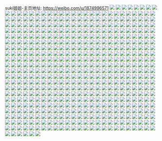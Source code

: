 suki姐姐-主页地址: https://weibo.com/u/1874996571 
![](https://wx4.sinaimg.cn/mw2000/6fc22d5bgy1h8uosyytdej212e0u0tfk.jpg) 
![](https://wx4.sinaimg.cn/mw2000/6fc22d5bgy1h6nqzw8qbsj20u0140tgt.jpg) 
![](https://wx4.sinaimg.cn/mw2000/6fc22d5bgy1h6nqzwu1o3j21400u046p.jpg) 
![](https://wx4.sinaimg.cn/mw2000/6fc22d5bgy1h6nr02ahcrj20u0140dk3.jpg) 
![](https://wx4.sinaimg.cn/mw2000/6fc22d5bgy1h6nqzxd6cnj21400u0gp3.jpg) 
![](https://wx4.sinaimg.cn/mw2000/6fc22d5bgy1h6nr01rhibj20u0140djq.jpg) 
![](https://wx4.sinaimg.cn/mw2000/6fc22d5bgy1h6nqzzyia8j21400u0doy.jpg) 
![](https://wx4.sinaimg.cn/mw2000/6fc22d5bgy1h6nr03gvxfj20u01404af.jpg) 
![](https://wx4.sinaimg.cn/mw2000/6fc22d5bgy1h6nr017dtuj20u0140tb4.jpg) 
![](https://wx4.sinaimg.cn/mw2000/6fc22d5bgy1h6nr02vccwj20u00u0gvf.jpg) 
![](https://wx4.sinaimg.cn/mw2000/6fc22d5bgy1h5tkno3qhyj20u013zn9l.jpg) 
![](https://wx4.sinaimg.cn/mw2000/6fc22d5bgy1h5nzbfpp00j20u0140qb3.jpg) 
![](https://wx4.sinaimg.cn/mw2000/6fc22d5bgy1h5nzbghhalj20u0140tfb.jpg) 
![](https://wx4.sinaimg.cn/mw2000/6fc22d5bgy1h5nzbds533j20u0140n4p.jpg) 
![](https://wx4.sinaimg.cn/mw2000/6fc22d5bgy1h5nzbh8nelj20u0140ahn.jpg) 
![](https://wx4.sinaimg.cn/mw2000/6fc22d5bgy1h55f4j0re1j20u0140gv7.jpg) 
![](https://wx4.sinaimg.cn/mw2000/6fc22d5bgy1h55f5hvnhdj20u0140k1k.jpg) 
![](https://wx4.sinaimg.cn/mw2000/6fc22d5bgy1h55f4ox8e6j20u014046m.jpg) 
![](https://wx4.sinaimg.cn/mw2000/6fc22d5bgy1h55f5afj43j20u0140tgq.jpg) 
![](https://wx4.sinaimg.cn/mw2000/6fc22d5bgy1h55f50f48ij20u0140qgj.jpg) 
![](https://wx4.sinaimg.cn/mw2000/6fc22d5bgy1h55f54qrncj20u0140akk.jpg) 
![](https://wx4.sinaimg.cn/mw2000/6fc22d5bgy1h55f4thotej20u0140akl.jpg) 
![](https://wx4.sinaimg.cn/mw2000/6fc22d5bgy1h55f63e1kqj20u0140akf.jpg) 
![](https://wx4.sinaimg.cn/mw2000/6fc22d5bgy1h55f4eqqzuj20u0140wnn.jpg) 
![](https://wx4.sinaimg.cn/mw2000/6fc22d5bgy1h4v3x011p0j20u014012j.jpg) 
![](https://wx4.sinaimg.cn/mw2000/6fc22d5bgy1h4v3x0x6f2j20u00u0n4x.jpg) 
![](https://wx4.sinaimg.cn/mw2000/6fc22d5bgy1h4v3xsctl0j20ul0u0go7.jpg) 
![](https://wx4.sinaimg.cn/mw2000/6fc22d5bgy1h4v3x21b2mj21400u011l.jpg) 
![](https://wx4.sinaimg.cn/mw2000/6fc22d5bgy1h4knmziz0kj20u01gindy.jpg) 
![](https://wx4.sinaimg.cn/mw2000/6fc22d5bgy1h4gutenkxej20u0140aks.jpg) 
![](https://wx4.sinaimg.cn/mw2000/6fc22d5bgy1h4gutc6afzj20u0140n41.jpg) 
![](https://wx4.sinaimg.cn/mw2000/6fc22d5bgy1h4gutfmaknj20u01407ay.jpg) 
![](https://wx4.sinaimg.cn/mw2000/6fc22d5bgy1h4gutdh9x8j20mu0w2ah9.jpg) 
![](https://wx4.sinaimg.cn/mw2000/6fc22d5bgy1h2v901hsdcj21400u0n70.jpg) 
![](https://wx4.sinaimg.cn/mw2000/6fc22d5bgy1h2v905kt1kj20u014ok2z.jpg) 
![](https://wx4.sinaimg.cn/mw2000/6fc22d5bgy1h2v9073bfwj20u0140qca.jpg) 
![](https://wx4.sinaimg.cn/mw2000/6fc22d5bgy1h2v909jl4aj21400u047w.jpg) 
![](https://wx4.sinaimg.cn/mw2000/6fc22d5bgy1h2v90ienfgj20u018a7fn.jpg) 
![](https://wx4.sinaimg.cn/mw2000/6fc22d5bgy1h2v908jg4zj20u01407fs.jpg) 
![](https://wx4.sinaimg.cn/mw2000/6fc22d5bgy1h2v903ma1bj20u014twoa.jpg) 
![](https://wx4.sinaimg.cn/mw2000/6fc22d5bgy1h2v90alnolj20u0140qcm.jpg) 
![](https://wx4.sinaimg.cn/mw2000/6fc22d5bgy1h2v90bvuu9j21400u0144.jpg) 
![](https://wx4.sinaimg.cn/mw2000/6fc22d5bgy1h24vxjzjcmj20u0140ag9.jpg) 
![](https://wx4.sinaimg.cn/mw2000/6fc22d5bgy1h24vk94yr6j20u0140atc.jpg) 
![](https://wx4.sinaimg.cn/mw2000/6fc22d5bgy1h24w5agsn0j21400u07dj.jpg) 
![](https://wx4.sinaimg.cn/mw2000/6fc22d5bgy1h24vk5hoiuj20u0140dpa.jpg) 
![](https://wx4.sinaimg.cn/mw2000/6fc22d5bgy1h24w4gn6y0j20u0140dm8.jpg) 
![](https://wx4.sinaimg.cn/mw2000/6fc22d5bgy1h24w9cst96j21400u0akt.jpg) 
![](https://wx4.sinaimg.cn/mw2000/6fc22d5bgy1h24w3tb4dij20u013awp0.jpg) 
![](https://wx4.sinaimg.cn/mw2000/6fc22d5bgy1h24w5b8mkqj20u0140jwv.jpg) 
![](https://wx4.sinaimg.cn/mw2000/6fc22d5bgy1h1i8wqysboj21400u0dow.jpg) 
![](https://wx4.sinaimg.cn/mw2000/6fc22d5bgy1h0cx4tvmh9j20u0140gte.jpg) 
![](https://wx4.sinaimg.cn/mw2000/6fc22d5bgy1h0cx4y9vqdj20u00u00z7.jpg) 
![](https://wx4.sinaimg.cn/mw2000/6fc22d5bgy1h0cx4zozqdj20u00u00z0.jpg) 
![](https://wx4.sinaimg.cn/mw2000/6fc22d5bgy1h0cx5efkx0j20u0122jya.jpg) 
![](https://wx4.sinaimg.cn/mw2000/6fc22d5bgy1gz25e6mij0j20u013z0zt.jpg) 
![](https://wx4.sinaimg.cn/mw2000/6fc22d5bgy1gz25ebly0rj20u010c45t.jpg) 
![](https://wx4.sinaimg.cn/mw2000/6fc22d5bgy1gyh4hw7o7lj20u00u0dna.jpg) 
![](https://wx4.sinaimg.cn/mw2000/6fc22d5bgy1gyh4i0hwguj20u0140n7i.jpg) 
![](https://wx4.sinaimg.cn/mw2000/6fc22d5bgy1gyh4j5w93ej20u0140n9k.jpg) 
![](https://wx4.sinaimg.cn/mw2000/6fc22d5bgy1gyh4igevfyj20u00u0ajd.jpg) 
![](https://wx4.sinaimg.cn/mw2000/6fc22d5bgy1gybc0nu0dmj20u02d21ay.jpg) 
![](https://wx4.sinaimg.cn/mw2000/6fc22d5bgy1gy8zl6vq26j20u0140qc5.jpg) 
![](https://wx4.sinaimg.cn/mw2000/6fc22d5bgy1gx91za8pl9j20u0140qfd.jpg) 
![](https://wx4.sinaimg.cn/mw2000/6fc22d5bgy1gx3ld28fa3j20u013eti5.jpg) 
![](https://wx4.sinaimg.cn/mw2000/6fc22d5bly1gx21o4mw1ij20u013eqje.jpg) 
![](https://wx4.sinaimg.cn/mw2000/6fc22d5bly1gx21ocx1f4j20u013ztho.jpg) 
![](https://wx4.sinaimg.cn/mw2000/6fc22d5bly1gx21nyg5knj20u010ggu2.jpg) 
![](https://wx4.sinaimg.cn/mw2000/6fc22d5bly1gx21nvx4vej20u0183ncs.jpg) 
![](https://wx4.sinaimg.cn/mw2000/6fc22d5bly1gx21o7q7ixj20u0140tgy.jpg) 
![](https://wx4.sinaimg.cn/mw2000/6fc22d5bly1gx21o0a8igj20u01407c4.jpg) 
![](https://wx4.sinaimg.cn/mw2000/6fc22d5bgy1gwzqpgtd01j20u011ugwd.jpg) 
![](https://wx4.sinaimg.cn/mw2000/6fc22d5bgy1gwzqphkcnuj20u0140k1m.jpg) 
![](https://wx4.sinaimg.cn/mw2000/6fc22d5bgy1gwzqpiei02j20u0140wpf.jpg) 
![](https://wx4.sinaimg.cn/mw2000/6fc22d5bgy1gwzqpjpfzvj20u00u0466.jpg) 
![](https://wx4.sinaimg.cn/mw2000/6fc22d5bgy1gwobhbix9wj2340340he3.jpg) 
![](https://wx4.sinaimg.cn/mw2000/6fc22d5bgy1gwobikl628j2340340e88.jpg) 
![](https://wx4.sinaimg.cn/mw2000/6fc22d5bgy1gwobh1vezyj23403404qw.jpg) 
![](https://wx4.sinaimg.cn/mw2000/6fc22d5bgy1gwobgssguhj2340340kjt.jpg) 
![](https://wx4.sinaimg.cn/mw2000/6fc22d5bgy1gwlu8ml4c0j218w0u0wkt.jpg) 
![](https://wx4.sinaimg.cn/mw2000/6fc22d5bgy1gwlud88s79j218w0ty0yw.jpg) 
![](https://wx4.sinaimg.cn/mw2000/6fc22d5bgy1gwlu9ahm3ij21400u0wnh.jpg) 
![](https://wx4.sinaimg.cn/mw2000/6fc22d5bgy1gwlu8ob7y2j21780u0qaf.jpg) 
![](https://wx4.sinaimg.cn/mw2000/6fc22d5bgy1gwlu98sfe6j218w0u0qak.jpg) 
![](https://wx4.sinaimg.cn/mw2000/6fc22d5bgy1gwlu97jxrpj20u018wn4a.jpg) 
![](https://wx4.sinaimg.cn/mw2000/6fc22d5bgy1gwlu99obmfj21400u0k02.jpg) 
![](https://wx4.sinaimg.cn/mw2000/6fc22d5bgy1gwlu9b5tmxj218w0u0tdv.jpg) 
![](https://wx4.sinaimg.cn/mw2000/6fc22d5bgy1gwlu8nnoamj218w0u07c0.jpg) 
![](https://wx4.sinaimg.cn/mw2000/6fc22d5bgy1gw4gvmycdpj20u00u0gum.jpg) 
![](https://wx4.sinaimg.cn/mw2000/6fc22d5bgy1gvszhzabptj20u0140aku.jpg) 
![](https://wx4.sinaimg.cn/mw2000/6fc22d5bgy1gvszi41t84j20u00u1zsk.jpg) 
![](https://wx4.sinaimg.cn/mw2000/6fc22d5bgy1gvszi0zz8zj20u0140ws4.jpg) 
![](https://wx4.sinaimg.cn/mw2000/6fc22d5bgy1gvszi2iddbj21400u0qd4.jpg) 
![](https://wx4.sinaimg.cn/mw2000/6fc22d5bgy1gvszi3aggxj20u00u0ahc.jpg) 
![](https://wx4.sinaimg.cn/mw2000/6fc22d5bgy1gvszi4s4gxj21400u047j.jpg) 
![](https://wx4.sinaimg.cn/mw2000/6fc22d5bgy1gvsziirbf9j21400u015s.jpg) 
![](https://wx4.sinaimg.cn/mw2000/6fc22d5bgy1gvszhyg8b0j20u00u0te8.jpg) 
![](https://wx4.sinaimg.cn/mw2000/6fc22d5bgy1gvszi01xadj20u00u0wmd.jpg) 
![](https://wx4.sinaimg.cn/mw2000/0022Tigbgy1gvqpxgirqnj60sg1wbqnn02.jpg) 
![](https://wx4.sinaimg.cn/mw2000/0022Tigbgy1gviypehf9mj60u0120jz802.jpg) 
![](https://wx4.sinaimg.cn/mw2000/0022Tigbgy1gviypilomhj610d0s8k4g02.jpg) 
![](https://wx4.sinaimg.cn/mw2000/0022Tigbgy1gviypftfxkj60u0140h1002.jpg) 
![](https://wx4.sinaimg.cn/mw2000/0022Tigbgy1gviypsadcoj60u00wzwne02.jpg) 
![](https://wx4.sinaimg.cn/mw2000/0022Tigbgy1gvd0wpjyrxj62c0340b2902.jpg) 
![](https://wx4.sinaimg.cn/mw2000/0022Tigbgy1gv3lygly0xj60u014046q02.jpg) 
![](https://wx4.sinaimg.cn/mw2000/0022Tigbgy1gv3lyesc0oj60zg0u07bb02.jpg) 
![](https://wx4.sinaimg.cn/mw2000/0022Tigbgy1gv3lyftomtj61400u0dnh02.jpg) 
![](https://wx4.sinaimg.cn/mw2000/0022Tigbgy1gv3lyhismnj60u014010l02.jpg) 
![](https://wx4.sinaimg.cn/mw2000/0022Tigbgy1gv13kq5ud9j61400u0wo402.jpg) 
![](https://wx4.sinaimg.cn/mw2000/0022Tigbgy1gugllhtypej628s1nznpd02.jpg) 
![](https://wx4.sinaimg.cn/mw2000/6fc22d5bgy1gttfbxq0w3j22801o0npe.jpg) 
![](https://wx4.sinaimg.cn/mw2000/6fc22d5bgy1gttfc26q60j22or340qva.jpg) 
![](https://wx4.sinaimg.cn/mw2000/6fc22d5bgy1gttfc46ssvj22801o0kjm.jpg) 
![](https://wx4.sinaimg.cn/mw2000/6fc22d5bgy1gtq1z7naxdj21o027znpf.jpg) 
![](https://wx4.sinaimg.cn/mw2000/6fc22d5bgy1gtq1z588pvj21o029ghdv.jpg) 
![](https://wx4.sinaimg.cn/mw2000/6fc22d5bgy1gtq1za52y8j22ld2c0e83.jpg) 
![](https://wx4.sinaimg.cn/mw2000/6fc22d5bgy1gtq1zcizfmj21o027zu0z.jpg) 
![](https://wx4.sinaimg.cn/mw2000/6fc22d5bgy1gtoyd1jzs3j20u01gialf.jpg) 
![](https://wx4.sinaimg.cn/mw2000/6fc22d5bgy1gtmosexjhuj20u01viws2.jpg) 
![](https://wx4.sinaimg.cn/mw2000/6fc22d5bgy1gtgqz7fnh8j20u0190n6e.jpg) 
![](https://wx4.sinaimg.cn/mw2000/6fc22d5bgy1gtbs7oasqlj22801o07wj.jpg) 
![](https://wx4.sinaimg.cn/mw2000/6fc22d5bgy1gtbs7y608sj22801o0u0y.jpg) 
![](https://wx4.sinaimg.cn/mw2000/6fc22d5bgy1gtbs8lb812j22801nh7wi.jpg) 
![](https://wx4.sinaimg.cn/mw2000/6fc22d5bgy1gtbs86nljnj22801o0hdu.jpg) 
![](https://wx4.sinaimg.cn/mw2000/6fc22d5bgy1gtbs7u1gyzj2280280u10.jpg) 
![](https://wx4.sinaimg.cn/mw2000/6fc22d5bgy1gtbs8e5bjuj22801o0qv6.jpg) 
![](https://wx4.sinaimg.cn/mw2000/6fc22d5bgy1gtbseri5g3j22802yp4qs.jpg) 
![](https://wx4.sinaimg.cn/mw2000/6fc22d5bgy1gtbs8an85rj22801o0x6r.jpg) 
![](https://wx4.sinaimg.cn/mw2000/6fc22d5bgy1gtbs8hk3byj21o0280hdu.jpg) 
![](https://wx4.sinaimg.cn/mw2000/6fc22d5bgy1gt8iwft6zjj217m0u012z.jpg) 
![](https://wx4.sinaimg.cn/mw2000/6fc22d5bgy1gt8itq52ubj21400u0n3k.jpg) 
![](https://wx4.sinaimg.cn/mw2000/6fc22d5bgy1gt8itt6caqj21400u0afl.jpg) 
![](https://wx4.sinaimg.cn/mw2000/6fc22d5bgy1gt8itnzpwhj21400u0ahu.jpg) 
![](https://wx4.sinaimg.cn/mw2000/6fc22d5bgy1gt8ixwmgesj21400u0wmg.jpg) 
![](https://wx4.sinaimg.cn/mw2000/6fc22d5bgy1gt8jhkoc4yj21400u0ag6.jpg) 
![](https://wx4.sinaimg.cn/mw2000/6fc22d5bgy1gt8itv2a6kj20zz0u0te9.jpg) 
![](https://wx4.sinaimg.cn/mw2000/6fc22d5bgy1gt8j5x34z3j21400u0dk8.jpg) 
![](https://wx4.sinaimg.cn/mw2000/0022Tigbgy1gt8iwivb8zj612h0s048d02.jpg) 
![](https://wx4.sinaimg.cn/mw2000/6fc22d5bgy1gsqzwlrw1ij22801o01ky.jpg) 
![](https://wx4.sinaimg.cn/mw2000/6fc22d5bgy1gsqzu8rh5mj23402c0e84.jpg) 
![](https://wx4.sinaimg.cn/mw2000/6fc22d5bgy1gsqzxy3tgkj22bz2c01ky.jpg) 
![](https://wx4.sinaimg.cn/mw2000/6fc22d5bgy1gsqzm7f550j22c03401l1.jpg) 
![](https://wx4.sinaimg.cn/mw2000/6fc22d5bgy1gsqzn75773j22801o0u0y.jpg) 
![](https://wx4.sinaimg.cn/mw2000/6fc22d5bgy1gsqzm9ucudj21o0280b2a.jpg) 
![](https://wx4.sinaimg.cn/mw2000/6fc22d5bgy1gsqzzt6jfpj22c0340u0y.jpg) 
![](https://wx4.sinaimg.cn/mw2000/6fc22d5bgy1gsqzyvspllj22c0340kjm.jpg) 
![](https://wx4.sinaimg.cn/mw2000/0022Tigbgy1gsqzxu84m4j61o0280u0y02.jpg) 
![](https://wx4.sinaimg.cn/mw2000/6fc22d5bly1gsnyesrv7fj20ye0u0jxh.jpg) 
![](https://wx4.sinaimg.cn/mw2000/6fc22d5bly1gsnyeqi4e5j210v0u00ze.jpg) 
![](https://wx4.sinaimg.cn/mw2000/6fc22d5bgy1gsluzjn5ulj20u00u0grq.jpg) 
![](https://wx4.sinaimg.cn/mw2000/6fc22d5bgy1gslv1eodfcj21400u0dlb.jpg) 
![](https://wx4.sinaimg.cn/mw2000/6fc22d5bgy1gsluzmjo95j20u00u046p.jpg) 
![](https://wx4.sinaimg.cn/mw2000/6fc22d5bgy1gslv3fjiy0j20u013tahm.jpg) 
![](https://wx4.sinaimg.cn/mw2000/6fc22d5bgy1gslv1fhmitj20u00u0n40.jpg) 
![](https://wx4.sinaimg.cn/mw2000/6fc22d5bgy1gsluzktl2lj20u0140qat.jpg) 
![](https://wx4.sinaimg.cn/mw2000/6fc22d5bgy1gs7oxgd0qij21400u0q9j.jpg) 
![](https://wx4.sinaimg.cn/mw2000/6fc22d5bgy1gs4wck4mrpj20u0140dug.jpg) 
![](https://wx4.sinaimg.cn/mw2000/6fc22d5bgy1gs4wcl1wkcj21400u07eg.jpg) 
![](https://wx4.sinaimg.cn/mw2000/6fc22d5bgy1gs4wcgqm2mj21400u0k0p.jpg) 
![](https://wx4.sinaimg.cn/mw2000/6fc22d5bgy1gs4wchhm4vj20u0140gwn.jpg) 
![](https://wx4.sinaimg.cn/mw2000/6fc22d5bgy1gs4wcjdgs1j20u0140qfc.jpg) 
![](https://wx4.sinaimg.cn/mw2000/6fc22d5bgy1gs4wcn0650j20u012aqci.jpg) 
![](https://wx4.sinaimg.cn/mw2000/6fc22d5bgy1gs4wcnyxwmj20u0140drp.jpg) 
![](https://wx4.sinaimg.cn/mw2000/6fc22d5bgy1gs4wcm0cywj213z0u0n7e.jpg) 
![](https://wx4.sinaimg.cn/mw2000/6fc22d5bgy1gs4wcykc8hj20u012l7fo.jpg) 
![](https://wx4.sinaimg.cn/mw2000/6fc22d5bgy1grw7exf4a6j20n016ak2z.jpg) 
![](https://wx4.sinaimg.cn/mw2000/6fc22d5bgy1grnzphfjxrj21381c8dve.jpg) 
![](https://wx4.sinaimg.cn/mw2000/0022Tigbgy1grnzpggxedj62c0340b2l02.jpg) 
![](https://wx4.sinaimg.cn/mw2000/6fc22d5bgy1grnzpia85bj21o0280u0x.jpg) 
![](https://wx4.sinaimg.cn/mw2000/6fc22d5bgy1grk5nm7a6hj22801o0hdu.jpg) 
![](https://wx4.sinaimg.cn/mw2000/6fc22d5bgy1grhzw6zqznj21o0280kjq.jpg) 
![](https://wx4.sinaimg.cn/mw2000/6fc22d5bgy1grhzw8tbybj22801o0nph.jpg) 
![](https://wx4.sinaimg.cn/mw2000/6fc22d5bgy1grhzwb5amrj22801o0qvb.jpg) 
![](https://wx4.sinaimg.cn/mw2000/6fc22d5bgy1grhzwcuzqrj20ug1cju0x.jpg) 
![](https://wx4.sinaimg.cn/mw2000/6fc22d5bgy1grcjuh37qzj22c0340qv6.jpg) 
![](https://wx4.sinaimg.cn/mw2000/6fc22d5bgy1gr6lm5hxl3j21400u0k34.jpg) 
![](https://wx4.sinaimg.cn/mw2000/6fc22d5bgy1gqylbtv983j20u0140gzb.jpg) 
![](https://wx4.sinaimg.cn/mw2000/6fc22d5bgy1gqylbztgvcj20u0140alm.jpg) 
![](https://wx4.sinaimg.cn/mw2000/6fc22d5bgy1gqylc3g4n7j20u0140tmt.jpg) 
![](https://wx4.sinaimg.cn/mw2000/6fc22d5bgy1gqylbwa9dij20u01404do.jpg) 
![](https://wx4.sinaimg.cn/mw2000/6fc22d5bly1gqtzv4cxfrj20n00u10wq.jpg) 
![](https://wx4.sinaimg.cn/mw2000/6fc22d5bly1gqtzv50albj20u0140qc5.jpg) 
![](https://wx4.sinaimg.cn/mw2000/6fc22d5bly1gqtzv6bynmj21400u0wre.jpg) 
![](https://wx4.sinaimg.cn/mw2000/6fc22d5bly1gqtzv3s2hcj20u0140qc4.jpg) 
![](https://wx4.sinaimg.cn/mw2000/6fc22d5bly1gqsoywq30tj20n01fravp.jpg) 
![](https://wx4.sinaimg.cn/mw2000/6fc22d5bgy1gqrn11qy8bj21400u04co.jpg) 
![](https://wx4.sinaimg.cn/mw2000/6fc22d5bgy1gqrn0rm31xj20u0140wr2.jpg) 
![](https://wx4.sinaimg.cn/mw2000/6fc22d5bgy1gqrn0unk9cj20u0140drm.jpg) 
![](https://wx4.sinaimg.cn/mw2000/6fc22d5bgy1gqrn18ecbfj21400u0dv1.jpg) 
![](https://wx4.sinaimg.cn/mw2000/6fc22d5bgy1gqqffr10llj20n011rnac.jpg) 
![](https://wx4.sinaimg.cn/mw2000/6fc22d5bgy1gqp9utdf0dj2340340e8f.jpg) 
![](https://wx4.sinaimg.cn/mw2000/6fc22d5bgy1gqp9uqbjegj22801o04qu.jpg) 
![](https://wx4.sinaimg.cn/mw2000/6fc22d5bgy1gqp9uyhvv8j21o0280x6t.jpg) 
![](https://wx4.sinaimg.cn/mw2000/6fc22d5bgy1gqp9uwp84ij22801o0b2e.jpg) 
![](https://wx4.sinaimg.cn/mw2000/6fc22d5bgy1gqn1k6ur31j21400u07bf.jpg) 
![](https://wx4.sinaimg.cn/mw2000/6fc22d5bgy1gqg29v9weqj20n00yith7.jpg) 
![](https://wx4.sinaimg.cn/mw2000/6fc22d5bgy1gq7ohpc5swj21400u0asz.jpg) 
![](https://wx4.sinaimg.cn/mw2000/6fc22d5bgy1gq7ohn73huj20u00uswpn.jpg) 
![](https://wx4.sinaimg.cn/mw2000/6fc22d5bgy1gq7ohscrp9j21400u0anh.jpg) 
![](https://wx4.sinaimg.cn/mw2000/6fc22d5bgy1gq7oif2432j21400u04fh.jpg) 
![](https://wx4.sinaimg.cn/mw2000/6fc22d5bgy1gq7ohv6uukj21400u0aqx.jpg) 
![](https://wx4.sinaimg.cn/mw2000/6fc22d5bgy1gq7ohy8bgdj21400u04by.jpg) 
![](https://wx4.sinaimg.cn/mw2000/6fc22d5bgy1gq7ohwjwdsj20u014ewrk.jpg) 
![](https://wx4.sinaimg.cn/mw2000/6fc22d5bgy1gq7oi1x50aj21400u04c7.jpg) 
![](https://wx4.sinaimg.cn/mw2000/6fc22d5bgy1gq7ohqxvv9j21400u0nby.jpg) 
![](https://wx4.sinaimg.cn/mw2000/6fc22d5bgy1gq5nt1erkjj21320u049i.jpg) 
![](https://wx4.sinaimg.cn/mw2000/6fc22d5bgy1gq5nsy9kprj20u0140wq6.jpg) 
![](https://wx4.sinaimg.cn/mw2000/6fc22d5bgy1gq5nt3jsqzj20u0140wqh.jpg) 
![](https://wx4.sinaimg.cn/mw2000/6fc22d5bgy1gq5nsvoxl8j20u0140k89.jpg) 
![](https://wx4.sinaimg.cn/mw2000/6fc22d5bgy1gq5nsxop5xj20u0140k0u.jpg) 
![](https://wx4.sinaimg.cn/mw2000/6fc22d5bgy1gq5nt24z58j20u011815b.jpg) 
![](https://wx4.sinaimg.cn/mw2000/6fc22d5bgy1gq5nt4p8zfj21400u0k79.jpg) 
![](https://wx4.sinaimg.cn/mw2000/6fc22d5bgy1gq5nt02m6wj21400u0gzf.jpg) 
![](https://wx4.sinaimg.cn/mw2000/6fc22d5bgy1gq5nsx6dyxj21400u0qgi.jpg) 
![](https://wx4.sinaimg.cn/mw2000/6fc22d5bgy1gq4fliu919j21400u0amx.jpg) 
![](https://wx4.sinaimg.cn/mw2000/6fc22d5bgy1gq4flhmdgcj21080u0naz.jpg) 
![](https://wx4.sinaimg.cn/mw2000/6fc22d5bgy1gq4flxolraj21400u07hw.jpg) 
![](https://wx4.sinaimg.cn/mw2000/6fc22d5bgy1gq4flk0mjlj21400u0akg.jpg) 
![](https://wx4.sinaimg.cn/mw2000/6fc22d5bgy1gq3hv70cidj20w30u0k1t.jpg) 
![](https://wx4.sinaimg.cn/mw2000/6fc22d5bgy1gq3hv8xbgwj20u0140gve.jpg) 
![](https://wx4.sinaimg.cn/mw2000/6fc22d5bgy1gq3hv8bbf2j21400u0qb3.jpg) 
![](https://wx4.sinaimg.cn/mw2000/6fc22d5bgy1gq3hv7rksuj21400u0152.jpg) 
![](https://wx4.sinaimg.cn/mw2000/6fc22d5bgy1gpvabmnjyyj21400u0na3.jpg) 
![](https://wx4.sinaimg.cn/mw2000/6fc22d5bgy1gpvabke2oqj20u01497in.jpg) 
![](https://wx4.sinaimg.cn/mw2000/6fc22d5bgy1gpvabpnwnoj21400u0wqk.jpg) 
![](https://wx4.sinaimg.cn/mw2000/6fc22d5bgy1gpvabvi4z0j20u0140qbx.jpg) 
![](https://wx4.sinaimg.cn/mw2000/6fc22d5bgy1gpf4i76e7sj20u014019r.jpg) 
![](https://wx4.sinaimg.cn/mw2000/6fc22d5bgy1gpf4ial5vmj20u0140k7z.jpg) 
![](https://wx4.sinaimg.cn/mw2000/6fc22d5bgy1gpf4iqxcwtj21400sgqig.jpg) 
![](https://wx4.sinaimg.cn/mw2000/6fc22d5bgy1gpf4iglwg6j21410u04e4.jpg) 
![](https://wx4.sinaimg.cn/mw2000/6fc22d5bgy1gpf4ibwvymj20u0140h1l.jpg) 
![](https://wx4.sinaimg.cn/mw2000/6fc22d5bgy1gpf4i5ikr2j20u10u0alr.jpg) 
![](https://wx4.sinaimg.cn/mw2000/6fc22d5bgy1gpf4ji53d9j20u0140gx9.jpg) 
![](https://wx4.sinaimg.cn/mw2000/6fc22d5bgy1gpf4idbp8zj21400u04c2.jpg) 
![](https://wx4.sinaimg.cn/mw2000/6fc22d5bgy1gpf4if8a9jj20u0145wx6.jpg) 
![](https://wx4.sinaimg.cn/mw2000/6fc22d5bgy1gpdpw559yqj20u00y5qdk.jpg) 
![](https://wx4.sinaimg.cn/mw2000/6fc22d5bgy1gpdpwhvqeqj20u0140wxh.jpg) 
![](https://wx4.sinaimg.cn/mw2000/6fc22d5bgy1gpdpw4gj3ij20u0140nbr.jpg) 
![](https://wx4.sinaimg.cn/mw2000/6fc22d5bgy1gpdpw62zggj20u0140h4c.jpg) 
![](https://wx4.sinaimg.cn/mw2000/6fc22d5bgy1gpdpw75eoqj20u0141qjl.jpg) 
![](https://wx4.sinaimg.cn/mw2000/6fc22d5bgy1gpdpw7yewhj20u0140n6p.jpg) 
![](https://wx4.sinaimg.cn/mw2000/6fc22d5bly1gpcrzc4a2tj22c03404qr.jpg) 
![](https://wx4.sinaimg.cn/mw2000/6fc22d5bly1gpcrz7q3gkj21o0281x6p.jpg) 
![](https://wx4.sinaimg.cn/mw2000/6fc22d5bly1gpcrzlwd94j22c0340x6r.jpg) 
![](https://wx4.sinaimg.cn/mw2000/6fc22d5bly1gpcrz9edd8j20u0141k61.jpg) 
![](https://wx4.sinaimg.cn/mw2000/6fc22d5bly1gpcrzrjrk1j233z2bze85.jpg) 
![](https://wx4.sinaimg.cn/mw2000/6fc22d5bly1gpcrz8o92ej21400u0wu3.jpg) 
![](https://wx4.sinaimg.cn/mw2000/6fc22d5bly1gpcryjjwq9j22c0340kjm.jpg) 
![](https://wx4.sinaimg.cn/mw2000/6fc22d5bly1gpcrzdsfijj21o0281x6p.jpg) 
![](https://wx4.sinaimg.cn/mw2000/6fc22d5bly1gpcrygef4vj23402c0x6p.jpg) 
![](https://wx4.sinaimg.cn/mw2000/6fc22d5bgy1gp9dv5lqrtj20u014047w.jpg) 
![](https://wx4.sinaimg.cn/mw2000/6fc22d5bgy1gp9dv75b5wj21400u049r.jpg) 
![](https://wx4.sinaimg.cn/mw2000/6fc22d5bgy1gp9dy8s53pj20u0140na0.jpg) 
![](https://wx4.sinaimg.cn/mw2000/6fc22d5bgy1gp9dv8vh1gj21400u0k45.jpg) 
![](https://wx4.sinaimg.cn/mw2000/6fc22d5bgy1gp9dyathp0j20u0140gtd.jpg) 
![](https://wx4.sinaimg.cn/mw2000/6fc22d5bgy1gp9dwwl6qhj21400u0wlf.jpg) 
![](https://wx4.sinaimg.cn/mw2000/6fc22d5bgy1gowq4jyzltj21o0280qv5.jpg) 
![](https://wx4.sinaimg.cn/mw2000/6fc22d5bgy1gou9qsjgoej21400u0to8.jpg) 
![](https://wx4.sinaimg.cn/mw2000/6fc22d5bgy1gou9qpfr1kj21400u0tn8.jpg) 
![](https://wx4.sinaimg.cn/mw2000/6fc22d5bgy1gou9qnn4zlj21400u0dt9.jpg) 
![](https://wx4.sinaimg.cn/mw2000/6fc22d5bgy1gou9re28s5j21400u0tls.jpg) 
![](https://wx4.sinaimg.cn/mw2000/6fc22d5bgy1gom6iwk740j21zk1hob29.jpg) 
![](https://wx4.sinaimg.cn/mw2000/6fc22d5bgy1gom6k83w69j22c0340kjo.jpg) 
![](https://wx4.sinaimg.cn/mw2000/6fc22d5bgy1gom6ki7kwjj20n01bx4gl.jpg) 
![](https://wx4.sinaimg.cn/mw2000/6fc22d5bgy1gom6ixgua5j21zk1ho1kx.jpg) 
![](https://wx4.sinaimg.cn/mw2000/6fc22d5bly1godqo9903mj21400u0gx6.jpg) 
![](https://wx4.sinaimg.cn/mw2000/6fc22d5bly1godqoj1a1wj20u014047v.jpg) 
![](https://wx4.sinaimg.cn/mw2000/6fc22d5bly1godqogaxb8j21400u0wsl.jpg) 
![](https://wx4.sinaimg.cn/mw2000/6fc22d5bly1godqodwipaj21400u0dso.jpg) 
![](https://wx4.sinaimg.cn/mw2000/6fc22d5bly1godqo7dktbj20u014eaov.jpg) 
![](https://wx4.sinaimg.cn/mw2000/6fc22d5bly1godqoazoi5j21400u0gx3.jpg) 
![](https://wx4.sinaimg.cn/mw2000/6fc22d5bly1gobpeo55opj20n02i0x1z.jpg) 
![](https://wx4.sinaimg.cn/mw2000/6fc22d5bgy1go6nobg6o7j20n01frk66.jpg) 
![](https://wx4.sinaimg.cn/mw2000/6fc22d5bgy1gnstxlrz5yj21400u0gyk.jpg) 
![](https://wx4.sinaimg.cn/mw2000/6fc22d5bgy1gnstz7ok0nj20u0140qet.jpg) 
![](https://wx4.sinaimg.cn/mw2000/6fc22d5bgy1gnstzpc044j21400u0k26.jpg) 
![](https://wx4.sinaimg.cn/mw2000/6fc22d5bgy1gnstwqa43aj21400u0qgz.jpg) 
![](https://wx4.sinaimg.cn/mw2000/6fc22d5bgy1gnff22if2pj20u0140gth.jpg) 
![](https://wx4.sinaimg.cn/mw2000/6fc22d5bgy1gnff5re93jj20n00yin7m.jpg) 
![](https://wx4.sinaimg.cn/mw2000/6fc22d5bgy1gnff1wwlo0j20u0140wn7.jpg) 
![](https://wx4.sinaimg.cn/mw2000/6fc22d5bgy1gnff2jqqwjj20u0140dow.jpg) 
![](https://wx4.sinaimg.cn/mw2000/6fc22d5bgy1gnff259fupj20u0140wmj.jpg) 
![](https://wx4.sinaimg.cn/mw2000/6fc22d5bgy1gnff6ujuodj20u014011b.jpg) 
![](https://wx4.sinaimg.cn/mw2000/6fc22d5bgy1gnc1ca4rixj23402c0e83.jpg) 
![](https://wx4.sinaimg.cn/mw2000/6fc22d5bgy1gnc1c8lp85j21ez1z5kjl.jpg) 
![](https://wx4.sinaimg.cn/mw2000/6fc22d5bgy1gnc1c73lnuj21zk1hoqv5.jpg) 
![](https://wx4.sinaimg.cn/mw2000/6fc22d5bgy1gnc1d3r3nbj22c03407wh.jpg) 
![](https://wx4.sinaimg.cn/mw2000/6fc22d5bgy1gn2iael1ycj21400u0wvm.jpg) 
![](https://wx4.sinaimg.cn/mw2000/6fc22d5bgy1gn2i9mr88mj21400u0kd6.jpg) 
![](https://wx4.sinaimg.cn/mw2000/6fc22d5bgy1gn2i9ofjfsj21400u04fu.jpg) 
![](https://wx4.sinaimg.cn/mw2000/6fc22d5bgy1gn2i9r5z78j21400u01ca.jpg) 
![](https://wx4.sinaimg.cn/mw2000/6fc22d5bgy1gn2ia61i3rj21400u0tle.jpg) 
![](https://wx4.sinaimg.cn/mw2000/6fc22d5bgy1gn2i9twsiaj21400u01da.jpg) 
![](https://wx4.sinaimg.cn/mw2000/6fc22d5bgy1gn2i9vi94hj20so0ltn96.jpg) 
![](https://wx4.sinaimg.cn/mw2000/6fc22d5bgy1gn2i9xmk1dj21400u0asf.jpg) 
![](https://wx4.sinaimg.cn/mw2000/6fc22d5bgy1gn2i9ztas9j21400u01bf.jpg) 
![](https://wx4.sinaimg.cn/mw2000/6fc22d5bgy1gmwysdylekj20u0140wqk.jpg) 
![](https://wx4.sinaimg.cn/mw2000/6fc22d5bgy1gmwywjolirj20u01404ct.jpg) 
![](https://wx4.sinaimg.cn/mw2000/6fc22d5bgy1gmwywoevjij21400u0tny.jpg) 
![](https://wx4.sinaimg.cn/mw2000/6fc22d5bgy1gmwysapru8j21400u0tlg.jpg) 
![](https://wx4.sinaimg.cn/mw2000/6fc22d5bgy1gmt2iv6w7ij20n01bxneg.jpg) 
![](https://wx4.sinaimg.cn/mw2000/6fc22d5bgy1gmgq1h7wrtj20n00yi13t.jpg) 
![](https://wx4.sinaimg.cn/mw2000/6fc22d5bgy1gmarj16mvqj21400u0gzo.jpg) 
![](https://wx4.sinaimg.cn/mw2000/6fc22d5bgy1gmarmmo3ubj20u0140n4q.jpg) 
![](https://wx4.sinaimg.cn/mw2000/6fc22d5bgy1gmarmh61h3j21400u0n4q.jpg) 
![](https://wx4.sinaimg.cn/mw2000/6fc22d5bgy1gmarnvcm4sj20u0140n57.jpg) 
![](https://wx4.sinaimg.cn/mw2000/6fc22d5bgy1gmarj3jrmkj21400u0dvd.jpg) 
![](https://wx4.sinaimg.cn/mw2000/6fc22d5bgy1gmarm6uh0hj20u0140ah4.jpg) 
![](https://wx4.sinaimg.cn/mw2000/6fc22d5bgy1gmarn8mlgdj20u014045x.jpg) 
![](https://wx4.sinaimg.cn/mw2000/6fc22d5bgy1gmarmk6u9oj20u014010k.jpg) 
![](https://wx4.sinaimg.cn/mw2000/6fc22d5bgy1gmarj5da6ij21400u0qfm.jpg) 
![](https://wx4.sinaimg.cn/mw2000/6fc22d5bgy1gkfe4j08jbj23402c0x6s.jpg) 
![](https://wx4.sinaimg.cn/mw2000/6fc22d5bgy1gkfe4u8m6mj21zk1hob29.jpg) 
![](https://wx4.sinaimg.cn/mw2000/6fc22d5bgy1gkfe48lc22j21zk1hoe81.jpg) 
![](https://wx4.sinaimg.cn/mw2000/6fc22d5bgy1gkfe4nvyvyj21ho1zkx6t.jpg) 
![](https://wx4.sinaimg.cn/mw2000/6fc22d5bly1gj14ue2iwnj21400u0qci.jpg) 
![](https://wx4.sinaimg.cn/mw2000/6fc22d5bgy1giewfrbwy1j21zk1hob29.jpg) 
![](https://wx4.sinaimg.cn/mw2000/6fc22d5bgy1gh2j907ocoj21hn1zke85.jpg) 
![](https://wx4.sinaimg.cn/mw2000/6fc22d5bgy1gh2j8levx8j218p1mm4qs.jpg) 
![](https://wx4.sinaimg.cn/mw2000/6fc22d5bgy1gh2j95cz7yj21zk1hokjp.jpg) 
![](https://wx4.sinaimg.cn/mw2000/6fc22d5bgy1gh2j8su853j21hn20i7wm.jpg) 
![](https://wx4.sinaimg.cn/mw2000/6fc22d5bgy1gh2j8erwr8j21ho1zknph.jpg) 
![](https://wx4.sinaimg.cn/mw2000/6fc22d5bgy1gh2j9rf7lbj20n00ei441.jpg) 
![](https://wx4.sinaimg.cn/mw2000/6fc22d5bgy1gh2j9chcy0j21ho1zkb2e.jpg) 
![](https://wx4.sinaimg.cn/mw2000/6fc22d5bgy1gh2j9dje5rj20n00vckdk.jpg) 
![](https://wx4.sinaimg.cn/mw2000/6fc22d5bgy1gh2j9q2j74j23402c0qvg.jpg) 
![](https://wx4.sinaimg.cn/mw2000/6fc22d5bgy1gfd9b8cwwkj20rs1tenp0.jpg) 
![](https://wx4.sinaimg.cn/mw2000/6fc22d5bgy1gf1l1gvjnaj20rs15oka4.jpg) 
![](https://wx4.sinaimg.cn/mw2000/6fc22d5bgy1gdb1bgnngzj20rs15ohcz.jpg) 
![](https://wx4.sinaimg.cn/mw2000/6fc22d5bgy1gdb1bizjolj20rs1lw1kx.jpg) 
![](https://wx4.sinaimg.cn/mw2000/6fc22d5bgy1g8mf0jjd0jj21h50u0n10.jpg) 
![](https://wx4.sinaimg.cn/mw2000/6fc22d5bgy1g5fnii5wgjj21sg1cfx6s.jpg) 
![](https://wx4.sinaimg.cn/mw2000/6fc22d5bgy1g5fnpbo53nj21sg1cfx6r.jpg) 
![](https://wx4.sinaimg.cn/mw2000/6fc22d5bgy1g5fnfh10jgj21z41hf4qp.jpg) 
![](https://wx4.sinaimg.cn/mw2000/6fc22d5bgy1g5fnjcd116j20u0140u0x.jpg) 
![](https://wx4.sinaimg.cn/mw2000/6fc22d5bgy1g5fni1dl8cj21sg1cfu10.jpg) 
![](https://wx4.sinaimg.cn/mw2000/6fc22d5bgy1g5fno8t59qj21cc1sgx6t.jpg) 
![](https://wx4.sinaimg.cn/mw2000/6fc22d5bgy1g5ftf6zz8pj22c02c01l6.jpg) 
![](https://wx4.sinaimg.cn/mw2000/6fc22d5bgy1g5ftew3gyuj22c0340he6.jpg) 
![](https://wx4.sinaimg.cn/mw2000/6fc22d5bgy1g5fni8b2fwj21z41hf7wh.jpg) 
![](https://wx4.sinaimg.cn/mw2000/6fc22d5bgy1g3smdzat2sj21kw16m1kx.jpg) 
![](https://wx4.sinaimg.cn/mw2000/6fc22d5bly1g3801z950zj21ea11p1al.jpg) 
![](https://wx4.sinaimg.cn/mw2000/6fc22d5bly1g2x9qgxjwbj21400u0e81.jpg) 
![](https://wx4.sinaimg.cn/mw2000/6fc22d5bly1g2x9rw2dpcj21sg1ccx6s.jpg) 
![](https://wx4.sinaimg.cn/mw2000/6fc22d5bly1g2x9qfngn4j20u01407bo.jpg) 
![](https://wx4.sinaimg.cn/mw2000/6fc22d5bly1g2x9rtp3tgj21sg1cckjp.jpg) 
![](https://wx4.sinaimg.cn/mw2000/6fc22d5bly1g2x9s21uc6j21sg1ccqv8.jpg) 
![](https://wx4.sinaimg.cn/mw2000/6fc22d5bly1g2x9rz69udj21sg1cc7wl.jpg) 
![](https://wx4.sinaimg.cn/mw2000/6fc22d5bly1g2x9s2rd18j20u01fkgqm.jpg) 
![](https://wx4.sinaimg.cn/mw2000/6fc22d5bly1g2x9rcwbsbj23282aox72.jpg) 
![](https://wx4.sinaimg.cn/mw2000/6fc22d5bly1g2x9rmysklj21sg1ccnpi.jpg) 
![](https://wx4.sinaimg.cn/mw2000/6fc22d5bgy1g2pg259s9aj21sg1ccnpi.jpg) 
![](https://wx4.sinaimg.cn/mw2000/6fc22d5bgy1g2pg3gsqdrj21sg1ccu12.jpg) 
![](https://wx4.sinaimg.cn/mw2000/6fc22d5bgy1g2pg375n1zj21hc1z4qva.jpg) 
![](https://wx4.sinaimg.cn/mw2000/6fc22d5bgy1g2pg3wu0dfj21sg1cc4qu.jpg) 
![](https://wx4.sinaimg.cn/mw2000/6fc22d5bgy1g2pg17j883j21sg1cc1l1.jpg) 
![](https://wx4.sinaimg.cn/mw2000/6fc22d5bgy1g2pg1dhtr7j21sg1cckjp.jpg) 
![](https://wx4.sinaimg.cn/mw2000/6fc22d5bgy1g2pg76ufl9j21z41hc1l5.jpg) 
![](https://wx4.sinaimg.cn/mw2000/6fc22d5bgy1g2pg4tsoodj21sg1ccnph.jpg) 
![](https://wx4.sinaimg.cn/mw2000/6fc22d5bgy1g2pg2eawv8j21z41hcnpj.jpg) 
![](https://wx4.sinaimg.cn/mw2000/6fc22d5bgy1g2mtsply8tj20zk0qo4fz.jpg) 
![](https://wx4.sinaimg.cn/mw2000/6fc22d5bgy1g2mtszj3fvj21sg1ccqv9.jpg) 
![](https://wx4.sinaimg.cn/mw2000/6fc22d5bgy1g2mttaiefsj21sg1cc1l2.jpg) 
![](https://wx4.sinaimg.cn/mw2000/6fc22d5bgy1g2mtqlgz3gj21sg1ccqv8.jpg) 
![](https://wx4.sinaimg.cn/mw2000/6fc22d5bgy1g2mtu4j7ovj21sg1ccnph.jpg) 
![](https://wx4.sinaimg.cn/mw2000/6fc22d5bgy1g2mtr1z198j21sg1ccb2e.jpg) 
![](https://wx4.sinaimg.cn/mw2000/6fc22d5bgy1g2mtuk1arij21cc1sgkjp.jpg) 
![](https://wx4.sinaimg.cn/mw2000/6fc22d5bgy1g2mtux3vp3j21sg1ccu11.jpg) 
![](https://wx4.sinaimg.cn/mw2000/6fc22d5bgy1g2mtv1cqf8j21z41hce86.jpg) 
![](https://wx4.sinaimg.cn/mw2000/6fc22d5bgy1g2lra97h60j20rs15re81.jpg) 
![](https://wx4.sinaimg.cn/mw2000/6fc22d5bgy1g1e7jpn481j21sg1cfhdw.jpg) 
![](https://wx4.sinaimg.cn/mw2000/6fc22d5bgy1g1d7v6mz3jj21sg1cc7wk.jpg) 
![](https://wx4.sinaimg.cn/mw2000/6fc22d5bgy1g1d7v1vs7jj21z41hfkjo.jpg) 
![](https://wx4.sinaimg.cn/mw2000/6fc22d5bgy1g1d7w85be9j21z41hf4qu.jpg) 
![](https://wx4.sinaimg.cn/mw2000/6fc22d5bgy1g1d7vdvkuqj21sg1ccnpg.jpg) 
![](https://wx4.sinaimg.cn/mw2000/6fc22d5bgy1g0wxxpn2aaj20rs15o1ky.jpg) 
![](https://wx4.sinaimg.cn/mw2000/6fc22d5bgy1g0wxycqk3cj22c02c01l5.jpg) 
![](https://wx4.sinaimg.cn/mw2000/6fc22d5bgy1g0wxxjrbcdj20vc0vcu0x.jpg) 
![](https://wx4.sinaimg.cn/mw2000/6fc22d5bgy1g0wxydtfqsj20j60j6dhg.jpg) 
![](https://wx4.sinaimg.cn/mw2000/6fc22d5bgy1g0lftf2qrrj21sg1cfb2c.jpg) 
![](https://wx4.sinaimg.cn/mw2000/6fc22d5bgy1g0lfsvreauj21o01o0x6p.jpg) 
![](https://wx4.sinaimg.cn/mw2000/6fc22d5bgy1g0lft4tspej21o01o0u0x.jpg) 
![](https://wx4.sinaimg.cn/mw2000/6fc22d5bgy1g0lft0h2jhj213w0u0hdt.jpg) 
![](https://wx4.sinaimg.cn/mw2000/6fc22d5bly1fzuf0k1nibj20rs15ox6p.jpg) 
![](https://wx4.sinaimg.cn/mw2000/6fc22d5bly1fzloyc8nzxj21sg1cfx6s.jpg) 
![](https://wx4.sinaimg.cn/mw2000/6fc22d5bgy1fz0l3mwq62j21400u0tlr.jpg) 
![](https://wx4.sinaimg.cn/mw2000/6fc22d5bgy1fz0l3ntwytj21400u0dr0.jpg) 
![](https://wx4.sinaimg.cn/mw2000/6fc22d5bgy1fz0l3og592j21400u0gxq.jpg) 
![](https://wx4.sinaimg.cn/mw2000/6fc22d5bgy1fz0l3oq1qhj20j60j6juc.jpg) 
![](https://wx4.sinaimg.cn/mw2000/6fc22d5bgy1fyw3ym2natj21sg1cf7wk.jpg) 
![](https://wx4.sinaimg.cn/mw2000/6fc22d5bly1fynk7h99puj20qo0qox2z.jpg) 
![](https://wx4.sinaimg.cn/mw2000/6fc22d5bly1fyjf2y2ww9j21kw16o7wl.jpg) 
![](https://wx4.sinaimg.cn/mw2000/6fc22d5bly1fyjf2zrj56j20vk0u0dgm.jpg) 
![](https://wx4.sinaimg.cn/mw2000/6fc22d5bly1fyjf2odt4aj20vk0u0dgm.jpg) 
![](https://wx4.sinaimg.cn/mw2000/6fc22d5bly1fyjboco0igj21kw16o4qt.jpg) 
![](https://wx4.sinaimg.cn/mw2000/6fc22d5bgy1fyi3whky6fj218g0xakjm.jpg) 
![](https://wx4.sinaimg.cn/mw2000/6fc22d5bgy1fyi3xelihej21cc1sgnph.jpg) 
![](https://wx4.sinaimg.cn/mw2000/6fc22d5bgy1fyi3y7iar8j21kw16ou0y.jpg) 
![](https://wx4.sinaimg.cn/mw2000/6fc22d5bgy1fyi3xle9wnj216r0tzajz.jpg) 
![](https://wx4.sinaimg.cn/mw2000/6fc22d5bgy1fygyuq15svj20v90ng4bg.jpg) 
![](https://wx4.sinaimg.cn/mw2000/6fc22d5bgy1fyfp7qpptrj21kw16o7wi.jpg) 
![](https://wx4.sinaimg.cn/mw2000/6fc22d5bgy1fyfonzsgdnj21kw16o1kz.jpg) 
![](https://wx4.sinaimg.cn/mw2000/6fc22d5bgy1fyfp0t4l8rj21sg1cc7wl.jpg) 
![](https://wx4.sinaimg.cn/mw2000/6fc22d5bgy1fyfp0ws5caj216o1kwkjn.jpg) 
![](https://wx4.sinaimg.cn/mw2000/6fc22d5bgy1fyfon2psluj21kw16okjn.jpg) 
![](https://wx4.sinaimg.cn/mw2000/6fc22d5bgy1fyfpqk55dij216o1kwkjm.jpg) 
![](https://wx4.sinaimg.cn/mw2000/6fc22d5bgy1fyfpjlbf1ej216o1kwe84.jpg) 
![](https://wx4.sinaimg.cn/mw2000/6fc22d5bgy1fyfpexwy01j21sg1cc4qu.jpg) 
![](https://wx4.sinaimg.cn/mw2000/6fc22d5bgy1fyfpmbx0lkj21cc1sgqv8.jpg) 
![](https://wx4.sinaimg.cn/mw2000/6fc22d5bgy1fyeel5dbpjj21901o07wh.jpg) 
![](https://wx4.sinaimg.cn/mw2000/6fc22d5bgy1fxjiplv0ioj218g0xahdu.jpg) 
![](https://wx4.sinaimg.cn/mw2000/6fc22d5bgy1fxjip7z32zj23402c0tpp.jpg) 
![](https://wx4.sinaimg.cn/mw2000/6fc22d5bgy1fxjipbxgiqj23402c04qp.jpg) 
![](https://wx4.sinaimg.cn/mw2000/6fc22d5bgy1fxjip6298gj21sg1sghdx.jpg) 
![](https://wx4.sinaimg.cn/mw2000/6fc22d5bgy1fxc7zm64coj218g0xab2a.jpg) 
![](https://wx4.sinaimg.cn/mw2000/6fc22d5bgy1fwoesntycfj216o1kwb2b.jpg) 
![](https://wx4.sinaimg.cn/mw2000/6fc22d5bgy1fwoews9h93j21kw16o1kz.jpg) 
![](https://wx4.sinaimg.cn/mw2000/6fc22d5bgy1fwoeri2otej20xc18eu0x.jpg) 
![](https://wx4.sinaimg.cn/mw2000/6fc22d5bgy1fwoetln2pqj20rs15oqv5.jpg) 
![](https://wx4.sinaimg.cn/mw2000/6fc22d5bgy1fwoet1l575j21cn131dzi.jpg) 
![](https://wx4.sinaimg.cn/mw2000/6fc22d5bgy1fwoersedokj21bf1427ir.jpg) 
![](https://wx4.sinaimg.cn/mw2000/6fc22d5bgy1fwoeqxapn3j20zk0qon54.jpg) 
![](https://wx4.sinaimg.cn/mw2000/6fc22d5bgy1fwoev52gmkj21kw16onpg.jpg) 
![](https://wx4.sinaimg.cn/mw2000/6fc22d5bgy1fwoevmjlxyj21kw16okjm.jpg) 
![](https://wx4.sinaimg.cn/mw2000/6fc22d5bgy1fw94wg27wjj21401o0npf.jpg) 
![](https://wx4.sinaimg.cn/mw2000/6fc22d5bgy1fvuztbfdb4j20rs15o1ky.jpg) 
![](https://wx4.sinaimg.cn/mw2000/6fc22d5bgy1fvuzt92087j20xc18eu0x.jpg) 
![](https://wx4.sinaimg.cn/mw2000/6fc22d5bgy1fvu7kl3dboj216o1maqv8.jpg) 
![](https://wx4.sinaimg.cn/mw2000/6fc22d5bgy1fvu7jl0ticj216o1kw1l0.jpg) 
![](https://wx4.sinaimg.cn/mw2000/6fc22d5bgy1fvu7kzzeuoj216o1kwb2c.jpg) 
![](https://wx4.sinaimg.cn/mw2000/6fc22d5bgy1fvu7j41kaij216o1kw7wk.jpg) 
![](https://wx4.sinaimg.cn/mw2000/6fc22d5bgy1fvl1s92eu9j20rs15rx6p.jpg) 
![](https://wx4.sinaimg.cn/mw2000/6fc22d5bgy1fvah8g37x6j20xc18ee82.jpg) 
![](https://wx4.sinaimg.cn/mw2000/6fc22d5bgy1fvah7x15d2j20rs15o4qq.jpg) 
![](https://wx4.sinaimg.cn/mw2000/6fc22d5bgy1fvah9g3e3nj20rs2234qs.jpg) 
![](https://wx4.sinaimg.cn/mw2000/6fc22d5bgy1fvah8y7cdjj20rs1cmx6q.jpg) 
![](https://wx4.sinaimg.cn/mw2000/6fc22d5bgy1fv9jzu2sagj21sg1cfnpg.jpg) 
![](https://wx4.sinaimg.cn/mw2000/6fc22d5bgy1fv9jzvoj7bj21cf1sg7wk.jpg) 
![](https://wx4.sinaimg.cn/mw2000/6fc22d5bgy1fv9jzx6w80j21sg1cfb2c.jpg) 
![](https://wx4.sinaimg.cn/mw2000/6fc22d5bgy1fv9jzslys7j21sg1cf1l0.jpg) 
![](https://wx4.sinaimg.cn/mw2000/6fc22d5bly1fuwbrjsc4nj21z41hfx6r.jpg) 
![](https://wx4.sinaimg.cn/mw2000/6fc22d5bgy1fudwcbapuwj21cf1sg4qr.jpg) 
![](https://wx4.sinaimg.cn/mw2000/6fc22d5bgy1fuapb1hibpj20rs15o7wi.jpg) 
![](https://wx4.sinaimg.cn/mw2000/6fc22d5bgy1ftr2vah6nvj21cc1sghdw.jpg) 
![](https://wx4.sinaimg.cn/mw2000/6fc22d5bgy1ftj3qljf2kj21sg1ccqv8.jpg) 
![](https://wx4.sinaimg.cn/mw2000/6fc22d5bgy1ftj3qmfflwj21sg1cckjl.jpg) 
![](https://wx4.sinaimg.cn/mw2000/6fc22d5bgy1ftj3qqjy2oj21sg1ccb29.jpg) 
![](https://wx4.sinaimg.cn/mw2000/6fc22d5bgy1ftj3qurkryj21sg1cc1l1.jpg) 
![](https://wx4.sinaimg.cn/mw2000/6fc22d5bgy1ftj3qpejtuj21sg1cc4qt.jpg) 
![](https://wx4.sinaimg.cn/mw2000/6fc22d5bgy1ftj3qrchpaj23402c0kjl.jpg) 
![](https://wx4.sinaimg.cn/mw2000/6fc22d5bgy1fthnozlqudj20v815k1kx.jpg) 
![](https://wx4.sinaimg.cn/mw2000/6fc22d5bgy1fthnp21zlsj20v815k7wh.jpg) 
![](https://wx4.sinaimg.cn/mw2000/6fc22d5bgy1ft9idkj4tsj21sg1cce81.jpg) 
![](https://wx4.sinaimg.cn/mw2000/6fc22d5bgy1ft9ie26ng0j21sg1ccb29.jpg) 
![](https://wx4.sinaimg.cn/mw2000/6fc22d5bgy1ft9ihxa0z2j21sg1cc4qs.jpg) 
![](https://wx4.sinaimg.cn/mw2000/6fc22d5bgy1ft9iiyb8gqj21sg1cc7wh.jpg) 
![](https://wx4.sinaimg.cn/mw2000/6fc22d5bgy1ft9ievz6unj20rs3uo1kx.jpg) 
![](https://wx4.sinaimg.cn/mw2000/6fc22d5bgy1ft9iesiz8mj21sg1cckjn.jpg) 
![](https://wx4.sinaimg.cn/mw2000/6fc22d5bgy1ft9ihhsya8j21sg1cchdt.jpg) 
![](https://wx4.sinaimg.cn/mw2000/6fc22d5bgy1ft9ihm3nh7j21sg1cckjl.jpg) 
![](https://wx4.sinaimg.cn/mw2000/6fc22d5bgy1ft9ii303r4j21cc1sghbl.jpg) 
![](https://wx4.sinaimg.cn/mw2000/6fc22d5bgy1ft6ethl72rj21sg1cchdw.jpg) 
![](https://wx4.sinaimg.cn/mw2000/6fc22d5bgy1ft1wu6u3gsj21sg1cc1l1.jpg) 
![](https://wx4.sinaimg.cn/mw2000/6fc22d5bgy1fswro41o7bj22c02c0b2e.jpg) 
![](https://wx4.sinaimg.cn/mw2000/6fc22d5bgy1fswroiy7ugj21cf1sgkjl.jpg) 
![](https://wx4.sinaimg.cn/mw2000/6fc22d5bgy1fswwxegsoij22c02c0qv6.jpg) 
![](https://wx4.sinaimg.cn/mw2000/6fc22d5bgy1fswrc2rm88j21sg1ccb2c.jpg) 
![](https://wx4.sinaimg.cn/mw2000/6fc22d5bgy1fswraylynuj22c02c0hdu.jpg) 
![](https://wx4.sinaimg.cn/mw2000/6fc22d5bgy1fswrganwxij21sg1ccnpf.jpg) 
![](https://wx4.sinaimg.cn/mw2000/6fc22d5bgy1fswwx0oitrj22c02c0x6t.jpg) 
![](https://wx4.sinaimg.cn/mw2000/6fc22d5bgy1fswwxl0h04j21sg1cce81.jpg) 
![](https://wx4.sinaimg.cn/mw2000/6fc22d5bgy1fswrmm2nrxj22c02c0x6r.jpg) 
![](https://wx4.sinaimg.cn/mw2000/6fc22d5bgy1fst3k5dqedj21sg1ccb29.jpg) 
![](https://wx4.sinaimg.cn/mw2000/6fc22d5bgy1fst3k6vhemj21cc1sgb29.jpg) 
![](https://wx4.sinaimg.cn/mw2000/6fc22d5bgy1fst3k64x4cj21sg1ccb29.jpg) 
![](https://wx4.sinaimg.cn/mw2000/6fc22d5bgy1fst3k4d5t7j22c0340e83.jpg) 
![](https://wx4.sinaimg.cn/mw2000/6fc22d5bgy1fsq5iwhrzfj21cc1sgb29.jpg) 
![](https://wx4.sinaimg.cn/mw2000/6fc22d5bgy1fsq5hky1nkj21cc1sge81.jpg) 
![](https://wx4.sinaimg.cn/mw2000/6fc22d5bgy1fsq83jt3pfj22c02c01ky.jpg) 
![](https://wx4.sinaimg.cn/mw2000/6fc22d5bgy1fsq5h2c4bvj21sg1cc7wh.jpg) 
![](https://wx4.sinaimg.cn/mw2000/6fc22d5bgy1fsq5jtlk3bj21sg1cc4qp.jpg) 
![](https://wx4.sinaimg.cn/mw2000/6fc22d5bgy1fsq5k1s599j20u00u048c.jpg) 
![](https://wx4.sinaimg.cn/mw2000/6fc22d5bgy1fslpatj3prj21z41hf7wh.jpg) 
![](https://wx4.sinaimg.cn/mw2000/6fc22d5bgy1fslpamyvfcj21cf1sgnpf.jpg) 
![](https://wx4.sinaimg.cn/mw2000/6fc22d5bgy1fslpavy5b6j22c02c0npe.jpg) 
![](https://wx4.sinaimg.cn/mw2000/6fc22d5bgy1fslpas0qloj21z41hfb29.jpg) 
![](https://wx4.sinaimg.cn/mw2000/6fc22d5bgy1fslpajtviuj21sg1cfhdv.jpg) 
![](https://wx4.sinaimg.cn/mw2000/6fc22d5bgy1fslpaq277hj21sg1ccu0z.jpg) 
![](https://wx4.sinaimg.cn/mw2000/6fc22d5bgy1fskdl022vuj21cc1sg1kz.jpg) 
![](https://wx4.sinaimg.cn/mw2000/6fc22d5bgy1fskdl8yvk4j21sg1cce83.jpg) 
![](https://wx4.sinaimg.cn/mw2000/6fc22d5bgy1fskdlun11kj21sg1cc7wj.jpg) 
![](https://wx4.sinaimg.cn/mw2000/6fc22d5bgy1fskdlocbkuj21cc1sg4qr.jpg) 
![](https://wx4.sinaimg.cn/mw2000/6fc22d5bgy1fsgzmmnpa2j21sg1cchdt.jpg) 
![](https://wx4.sinaimg.cn/mw2000/6fc22d5bgy1fsgzoev01hj22c0340x6r.jpg) 
![](https://wx4.sinaimg.cn/mw2000/6fc22d5bgy1fsgzoh5e6xj23402c07wk.jpg) 
![](https://wx4.sinaimg.cn/mw2000/6fc22d5bgy1fsgzmnghyqj21sg1cfb29.jpg) 
![](https://wx4.sinaimg.cn/mw2000/6fc22d5bgy1fsglsyr7y9j21sg1cc4qp.jpg) 
![](https://wx4.sinaimg.cn/mw2000/6fc22d5bgy1fsglswnajej21cc1sgkjn.jpg) 
![](https://wx4.sinaimg.cn/mw2000/6fc22d5bgy1fs8v50xe2cj20rs446x6u.jpg) 
![](https://wx4.sinaimg.cn/mw2000/6fc22d5bgy1fs64qd4ajmj21cc1sgb29.jpg) 
![](https://wx4.sinaimg.cn/mw2000/6fc22d5bgy1fs64qepbw5j21cc1sgkjl.jpg) 
![](https://wx4.sinaimg.cn/mw2000/6fc22d5bgy1fs64qe0am0j21sg1cce81.jpg) 
![](https://wx4.sinaimg.cn/mw2000/6fc22d5bgy1fs64q7zkh6j21cc1sghdt.jpg) 
![](https://wx4.sinaimg.cn/mw2000/6fc22d5bgy1fs64qakkc7j21sg1cce84.jpg) 
![](https://wx4.sinaimg.cn/mw2000/6fc22d5bgy1fs64qfeb5fj21sg1cc1kx.jpg) 
![](https://wx4.sinaimg.cn/mw2000/6fc22d5bgy1fs64qbxq7cj22c02c0npe.jpg) 
![](https://wx4.sinaimg.cn/mw2000/6fc22d5bgy1fs64qg1ayvj21sg1cc4qp.jpg) 
![](https://wx4.sinaimg.cn/mw2000/6fc22d5bgy1fs64qh47wgj22c02c0e82.jpg) 
![](https://wx4.sinaimg.cn/mw2000/6fc22d5bgy1fr9wcrbce5j22c02c01kz.jpg) 
![](https://wx4.sinaimg.cn/mw2000/6fc22d5bgy1fr9wd07bu6j21sg1ccnpd.jpg) 
![](https://wx4.sinaimg.cn/mw2000/6fc22d5bgy1fr9wdj8qg7j20zk1bge82.jpg) 
![](https://wx4.sinaimg.cn/mw2000/6fc22d5bgy1fr9wdax7v5j22c02c0e82.jpg) 
![](https://wx4.sinaimg.cn/mw2000/6fc22d5bgy1fr3yi2s3wgj21sg1cc4qq.jpg) 
![](https://wx4.sinaimg.cn/mw2000/6fc22d5bgy1fr3yj5qdjkj21sg1ccb29.jpg) 
![](https://wx4.sinaimg.cn/mw2000/6fc22d5bgy1fr3yitee1ej21sg1cc7wh.jpg) 
![](https://wx4.sinaimg.cn/mw2000/6fc22d5bgy1fr3yig4xroj21sg1ccu0z.jpg) 
![](https://wx4.sinaimg.cn/mw2000/6fc22d5bgy1fr3yhut6myj21sg1cc7wi.jpg) 
![](https://wx4.sinaimg.cn/mw2000/6fc22d5bgy1fr3yksifiyj23402c0x6q.jpg) 
![](https://wx4.sinaimg.cn/mw2000/6fc22d5bgy1fr3ykn5tgbj21z41hc4qq.jpg) 
![](https://wx4.sinaimg.cn/mw2000/6fc22d5bgy1fr3yjy9zzqj21sg1cc7wl.jpg) 
![](https://wx4.sinaimg.cn/mw2000/6fc22d5bgy1fr3yjo740hj23402c0kjp.jpg) 
![](https://wx4.sinaimg.cn/mw2000/6fc22d5bgy1fq7z96c26ej21e011ihdt.jpg) 
![](https://wx4.sinaimg.cn/mw2000/6fc22d5bgy1fq7z94vawmj22yo280u0y.jpg) 
![](https://wx4.sinaimg.cn/mw2000/6fc22d5bgy1fq7z97oxigj22yo280e82.jpg) 
![](https://wx4.sinaimg.cn/mw2000/6fc22d5bgy1fq7z9iceqvj21e011ikjl.jpg) 
![](https://wx4.sinaimg.cn/mw2000/6fc22d5bgy1fq7z9guv8wj21e011i4qp.jpg) 
![](https://wx4.sinaimg.cn/mw2000/6fc22d5bgy1fq7z9kgs5uj22yo2807wi.jpg) 
![](https://wx4.sinaimg.cn/mw2000/6fc22d5bgy1fq7z9s9x02j21tm1hce81.jpg) 
![](https://wx4.sinaimg.cn/mw2000/6fc22d5bgy1fq7z9ptogpj22yo280e83.jpg) 
![](https://wx4.sinaimg.cn/mw2000/6fc22d5bgy1fq7z98vz5gj21hc1z4u0x.jpg) 
![](https://wx4.sinaimg.cn/mw2000/6fc22d5bgy1fq4kh9p3b0j21e011iqv6.jpg) 
![](https://wx4.sinaimg.cn/mw2000/6fc22d5bgy1fq4kjzedgxj22yo280e83.jpg) 
![](https://wx4.sinaimg.cn/mw2000/6fc22d5bgy1fq4l3rzmksj22yo280e83.jpg) 
![](https://wx4.sinaimg.cn/mw2000/6fc22d5bgy1fq4kws7xqpj21z41hcnpd.jpg) 
![](https://wx4.sinaimg.cn/mw2000/6fc22d5bgy1fq4kzkdmnsj22yo280he0.jpg) 
![](https://wx4.sinaimg.cn/mw2000/6fc22d5bgy1fq4l0c4xk0j22yo280kjn.jpg) 
![](https://wx4.sinaimg.cn/mw2000/6fc22d5bgy1fq4kyum5dyj22yo280hdw.jpg) 
![](https://wx4.sinaimg.cn/mw2000/6fc22d5bgy1fq4khjja4rj21e011ihdu.jpg) 
![](https://wx4.sinaimg.cn/mw2000/6fc22d5bgy1fq4khgnmuyj22yo280npf.jpg) 
